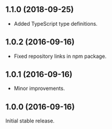 ## 1.1.0 (2018-09-25)

* Added TypeScript type definitions.

## 1.0.2 (2016-09-16)

* Fixed repository links in npm package.

## 1.0.1 (2016-09-16)

* Minor improvements.

## 1.0.0 (2016-09-16)

Initial stable release.
